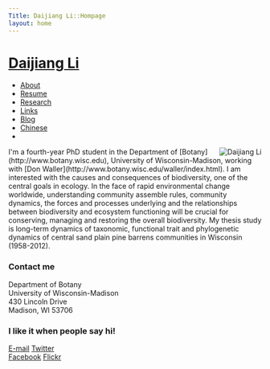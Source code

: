```yaml
---
Title: Daijiang Li::Hompage
layout: home
---
```




  <h1 class="sitename"><a href="/">Daijiang Li</a></h1>
  <ul class="nav pills">
  <li class="active"><a href="about.html"><i class="fa fa-home fa-fw"></i> About</a></li>
  <li><a href="resume.html" title="Curriculumn Vitae"><i class="fa fa-book fa-fw"></i> Resume</a></li>
  <li><a href="research.html" title="Research"><i class="fa fa-flask fa-fw"></i> Research</a></li>
  <li><a href="links.html" title="Useful links"><i class="fa fa-suitcase fa-fw"></i> Links</a></li>
  <li><a href="/en/"><i class="fa fa-sitemap fa-fw"></i> Blog</a></li>
  <li><a href="/cn/"><i class="fa fa-sitemap fa-fw"></i> Chinese</a></li>
  <li><a href="README.html"><i class="fa fa-info-circle fa-fw"></i> </a></li>
</ul>


<p><img src="http://i.imgur.com/HKoiQ.jpg " title="Daijiang Li" align="right" />
I'm a fourth-year PhD student in the Department of
[Botany](http://www.botany.wisc.edu), University of Wisconsin-Madison, working with [Don Waller](http://www.botany.wisc.edu/waller/index.html). I am interested with the causes and consequences of biodiversity, one of the central goals in ecology. In the face of rapid environmental change worldwide, understanding community assemble rules, community dynamics, the forces and processes underlying and the relationships between biodiversity and ecosystem functioning will be crucial for conserving, managing and restoring the overall biodiversity. My thesis study is long-term dynamics of taxonomic, functional trait and phylogenetic dynamics of central sand plain pine barrens communities in Wisconsin (1958-2012).

### Contact me
Department of Botany  
University of Wisconsin-Madison  
430 Lincoln Drive  
Madison, WI 53706  

### I like it when people say hi!
<a href="mailto: daijianglee@gmail.com"><i class="fa fa-envelope"></i> E-mail</a>
<a href="https://twitter.com/_djli"><i class="fa fa-twitter"></i> Twitter</a>  
<a href="https://www.facebook.com/daijianglee"><i class="fa fa-facebook-square"></i> Facebook</a>
<a href="http://www.flickr.com/photos/96722728@N04/"><i class="fa fa-flickr"></i> Flickr</a>
